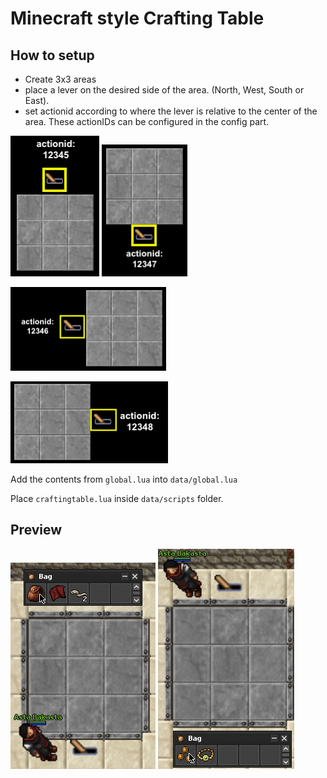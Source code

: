 # Minecraft style Crafting Table

## How to setup

* Create 3x3 areas
* place a lever on the desired side of the area. (North, West, South or East).
* set actionid according to where the lever is relative to the center of the area. These actionIDs can be configured in the config part.

![1](https://github.com/idontreallywolf/lua_scripts/blob/main/TFS_1_3/craftingtable/setup/1.png)
![1](https://github.com/idontreallywolf/lua_scripts/blob/main/TFS_1_3/craftingtable/setup/2.png)

![1](https://github.com/idontreallywolf/lua_scripts/blob/main/TFS_1_3/craftingtable/setup/3.png)

![1](https://github.com/idontreallywolf/lua_scripts/blob/main/TFS_1_3/craftingtable/setup/4.png)

Add the contents from `global.lua` into `data/global.lua`

Place `craftingtable.lua` inside `data/scripts` folder.

## Preview

![p1](https://github.com/idontreallywolf/lua_scripts/blob/main/TFS_1_3/craftingtable/setup/prev_1.gif)
![p2](https://github.com/idontreallywolf/lua_scripts/blob/main/TFS_1_3/craftingtable/setup/prev_2.gif)